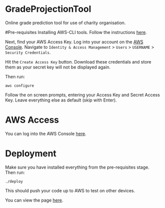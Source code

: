 # GradeProjectionTool
Online grade prediction tool for use of charity organisation.

#Pre-requisites
Installing AWS-CLI tools. Follow the instructions [here](https://aws.amazon.com/cli/).

Next, find your AWS Access Key. Log into your account on the [AWS Console](https://xanndarr.signin.aws.amazon.com/console).
Navigate to `Identity & Access Management` > `Users` > `USERNAME` > `Security Credentials`.

Hit the `Create Access Key` button. Download these credentials and store them as your secret key will not be displayed again.

Then run:

`aws configure`

Follow the on screen prompts, entering your Access Key and Secret Access Key. Leave everything else as default (skip with Enter).

# AWS Access
You can log into the AWS Console [here](https://xanndarr.signin.aws.amazon.com/console).

# Deployment
Make sure you have installed everything from the pre-requisites stage. Then run:

`./deploy`

This should push your code up to AWS to test on other devices.

You can view the page [here](http://projection-tool.s3-website-eu-west-1.amazonaws.com/).
